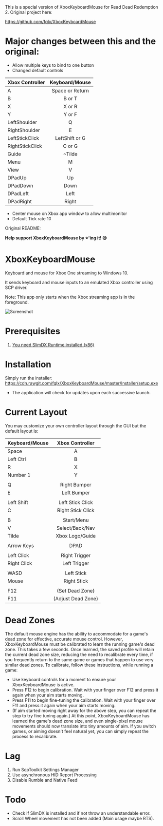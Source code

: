 This is a special version of XboxKeyboardMouse for Read Dead Redemption 2. Original project here:

https://github.com/fqlx/XboxKeyboardMouse

# Major changes between this and the original:

* Allow multiple keys to bind to one button
* Changed default controls

| Xbox Controller | Keyboard/Mouse |
| ------------- |:-----------------:|
| A | Space or Return    |
| B | B or T    |
| X | X or R    |
| Y | Y or F    |
| LeftShoulder |Q    |
| RightShoulder |E    |
| LeftStickClick |LeftShift or G    |
| RightStickClick |C or G    |
| Guide |~Tilde    |
| Menu |M    |
| View |V    |
| DPadUp |Up    |
| DPadDown |Down    |
| DPadLeft |Left    |
| DPadRight |Right    |

* Center mouse on Xbox app window to allow multimonitor
* Default Tick rate 10

Original README:


**Help support XboxKeyboardMouse by ⭐️'ing it! 😍**

# XboxKeyboardMouse
Keyboard and mouse for Xbox One streaming to Windows 10.

It sends keyboard and mouse inputs to an emulated Xbox controller using SCP driver.  

Note: This app only starts when the Xbox streaming app is in the foreground.

![Screenshot](https://cloud.githubusercontent.com/assets/6545688/23099037/50091be8-f655-11e6-838c-b94d7a62572b.PNG "Image of the GUI as of 11/12/16")

# Prerequisites
1. [You need SlimDX Runtime installed (x86)](https://slimdx.org/download.php)

# Installation
Simply run the installer: https://cdn.rawgit.com/fqlx/XboxKeyboardMouse/master/Installer/setup.exe
* The application will check for updates upon each successive launch.

# Current Layout
You may customize your own controller layout through the GUI but the default layout is:

| Keyboard/Mouse| Xbox Controller   |
| ------------- |:-----------------:|
| Space         | A                 |
| Left Ctrl     | B                 |
| R             | X                 |
| Number 1      | Y                 |
|               |                   |
| Q             | Right Bumper      |
| E             | Left Bumper       |
|               |                   |
| Left Shift    | Left Stick Click  |
| C             | Right Stick Click |
|               |                   |
| B             | Start/Menu        |
| V             | Select/Back/Nav   |
| Tilde         | Xbox Logo/Guide   |
|               |                   |
| Arrow Keys    | DPAD              |
|               |                   |
| Left Click    | Right Trigger     |
| Right Click   | Left Trigger      |
|               |                   |
| WASD          | Left Stick        |
| Mouse         | Right Stick       |
|               |                   |
| F12           | (Set Dead Zone)   |
| F11           | (Adjust Dead Zone)|

# Dead Zones
The default mouse engine has the ability to accommodate for a game's dead zone for effective, accurate mouse control.
However, XboxKeyboardMouse must be calibrated to learn the running game's dead zone. This takes a few seconds.
Once learned, the saved profile will retain the current dead zone size, reducing the need to recalibrate every time, if you frequently return to the same game or games that happen to use very similar dead zones.
To calibrate, follow these instructions, while running a game:
* Use keyboard controls for a moment to ensure your XboxKeyboardMouse is active.
* Press F12 to begin calibration. Wait with your finger over F12 and press it again when your aim starts moving.
* Press F11 to begin fine-tuning the calibration. Wait with your finger over F11 and press it again when your aim starts moving.
* (If aim started moving right away for the above step, you can repeat the step to try fine tuning again.)
At this point, XboxKeyboardMouse has learned the game's dead zone size, and even single-pixel mouse movements should now translate into tiny amounts of aim. If you switch games, or aiming doesn't feel natural yet, you can simply repeat the process to recalibrate.

# Lag
1.  Run ScpToolkit Settings Manager
2.  Use asynchronous HID Report Processing
3.  Disable Rumble and Native Feed

# Todo
* Check if SlimDX is installed and if not throw an understandable error.
* Scroll Wheel movement has not been added (Main usage maybe RTS).
